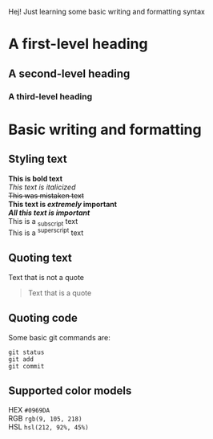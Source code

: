 Hej!
Just learning some basic writing and formatting syntax

# A first-level heading
## A second-level heading
### A third-level heading

# Basic writing and formatting
## Styling text
**This is bold text**  
_This text is italicized_  
~~This was mistaken text~~  
**This text is _extremely_ important**  
***All this text is important***  
This is a <sub>subscript</sub> text  
This is a <sup>superscript</sup> text

## Quoting text
Text that is not a quote  

> Text that is a quote

## Quoting code
Some basic git commands are:  
```
git status
git add
git commit
```

## Supported color models
HEX  `#0969DA`  
RGB  `rgb(9, 105, 218)`  
HSL  `hsl(212, 92%, 45%)`

